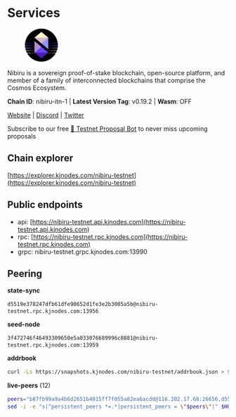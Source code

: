 # Services

<figure><img src="https://raw.githubusercontent.com/kj89/cosmos-images/main/logos/nibiru.png" alt=""><figcaption></figcaption></figure>

Nibiru is a sovereign proof-of-stake blockchain, open-source platform,  and member of a family of interconnected blockchains that comprise the Cosmos Ecosystem.

**Chain ID**: nibiru-itn-1 | **Latest Version Tag**: v0.19.2 | **Wasm**: OFF

[Website](https://nibiru.fi) | [Discord](https://discord.gg/nibirufi) | [Twitter](https://twitter.com/NibiruChain)



Subscribe to our free [🤖 Testnet Proposal Bot](https://t.me/kjnodes_testnet_proposal_bot) to never miss upcoming proposals


## Chain explorer
[https://explorer.kjnodes.com/nibiru-testnet](https://explorer.kjnodes.com/nibiru-testnet)

## Public endpoints

* api: [https://nibiru-testnet.api.kjnodes.com](https://nibiru-testnet.api.kjnodes.com)
* rpc: [https://nibiru-testnet.rpc.kjnodes.com](https://nibiru-testnet.rpc.kjnodes.com)
* grpc: nibiru-testnet.grpc.kjnodes.com:13990

## Peering

**state-sync**

```text
d5519e378247dfb61dfe90652d1fe3e2b3005a5b@nibiru-testnet.rpc.kjnodes.com:13956
```

**seed-node**

```text
3f472746f46493309650e5a033076689996c8881@nibiru-testnet.rpc.kjnodes.com:13959
```

**addrbook**
```bash
curl -Ls https://snapshots.kjnodes.com/nibiru-testnet/addrbook.json > $HOME/.nibid/config/addrbook.json
```

**live-peers** (12)
```bash
peers="b87fb99a9a4b6d2651b4015ff7f055a82ea6acdd@116.202.17.68:26656,d5519e378247dfb61dfe90652d1fe3e2b3005a5b@65.109.68.190:13956,9616c3f4fe9bac03b8b922286207ea66fb7de01f@93.183.208.86:26656,05b0e8da493f0be9fd94350da52fb59c54cc897f@161.97.150.23:26656,c8bb9b0d660d006f097bf5af4b21b2046dbe1ba3@93.183.208.65:26656,c414545b963134299a3c64a7d6386c9c4f7bd417@93.183.208.88:26656,a03eaa525bd984d713fd9b000a89163dc7516a83@185.207.250.222:26656,65a213efcad697afb5a1303c7fe5be4168d9520c@43.154.103.36:26656,88e1a734951a8a4ea3f0b533d8bb49b9a5c24fde@120.226.39.116:16656,c1b40d056e4260a9fa9d1142af1adbeec5039599@142.132.202.50:46656,ba4533a60790009033673e66a53e53fc5db436e4@93.183.208.83:26656,2d674121d87cfd1e03654da8fda7ec9f21e46713@65.109.233.78:26656"
sed -i -e "s|^persistent_peers *=.*|persistent_peers = \"$peers\"|" $HOME/.nibid/config/config.toml
```
